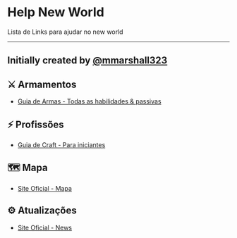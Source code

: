 # Help New World

Lista de Links para ajudar no new world

--- 
Initially created by [@mmarshall323](https://github.com/mmarshall323)
---


## ⚔️ Armamentos
* [Guia de Armas - Todas as habilidades & passivas](https://youtu.be/eoSbMx6vmew)


## ⚡ Profissões

* [Guia de Craft - Para iniciantes](https://youtu.be/ne6VNG6uEEs)


## 🗺️ Mapa

* [Site Oficial - Mapa](https://newworld-map.com/)


## ⚙️ Atualizações

* [Site Oficial - News](https://www.newworld.com/en-us/news)
